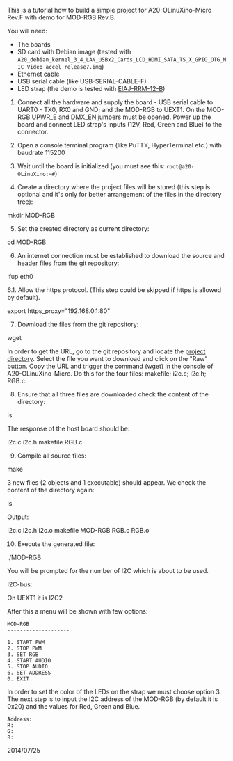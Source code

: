 This is a tutorial how to build a simple project for A20-OLinuXino-Micro Rev.F with demo for MOD-RGB Rev.B.

You will need:

- The boards
- SD card with Debian image (tested with ``A20_debian_kernel_3_4_LAN_USBx2_Cards_LCD_HDMI_SATA_TS_X_GPIO_OTG_MIC_Video_accel_release7.img``)
- Ethernet cable
- USB serial cable (like USB-SERIAL-CABLE-F)
- LED strap (the demo is tested with [EIAJ-RRM-12-B](http://www.dx.com/p/zhuoyao-waterproof-72w-5400lm-300-x-smd-5050-led-rgb-decoration-light-strip-dc-12v-5m-269903#.U9JT5PmSyac))

1. Connect all the hardware and supply the board - USB serial cable to UART0 - TX0, RX0 and GND; and the MOD-RGB to UEXT1. On the MOD-RGB UPWR_E and DMX_EN jumpers must be opened. Power up the board and connect LED strap's inputs (12V, Red, Green and Blue) to the connector.

2. Open a console terminal program (like PuTTY, HyperTerminal etc.) with baudrate 115200

3. Wait until the board is initialized (you must see this: ``root@a20-OLinuXino:~#``)

4. Create a directory where the project files will be stored (this step is optional and it's only for better arrangement of the files in the directory tree):

  mkdir MOD-RGB

5. Set the created directory as current directory:

  cd MOD-RGB

6. An internet connection must be established to download the source and header files from the git repository:

  ifup eth0

6.1. Allow the https protocol.
(This step could be skipped if https is allowed by default).

  export https_proxy="192.168.0.1:80"

7. Download the files from the git repository:

  wget <URL>

In order to get the URL, go to the git repository and locate the [project directory](https://github.com/OLIMEX/OLINUXINO/tree/master/SOFTWARE/A20/A20-OLinuXino-Micro%20with%20MOD-RGB).
Select the file you want to download and click on the "Raw" button.
Copy the URL and trigger the command (wget) in the console of A20-OLinuXino-Micro.
Do this for the four files: makefile; i2c.c; i2c.h; RGB.c.

8. Ensure that all three files are downloaded check the content of the directory:

  ls

The response of the host board should be:

  i2c.c  i2c.h  makefile  RGB.c

9. Compile all source files:

  make

3 new files (2 objects and 1 executable) should appear.
We check the content of the directory again:

  ls

Output:

  i2c.c  i2c.h  i2c.o  makefile  MOD-RGB  RGB.c  RGB.o

10. Execute the generated file:

  ./MOD-RGB

You will be prompted for the number of I2C which is about to be used. 

  I2C-bus:

On UEXT1 it is I2C2

After this a menu will be shown with few options:

```
MOD-RGB
--------------------

1. START PWM
2. STOP PWM
3. SET RGB
4. START AUDIO
5. STOP AUDIO
6. SET ADDRESS
0. EXIT
```

In order to set the color of the LEDs on the strap we must choose option 3.
The next step is to input the I2C address of the MOD-RGB (by default it is 0x20) and the values for Red, Green and Blue.

```
Address:
R:
G:
B:
```

2014/07/25
